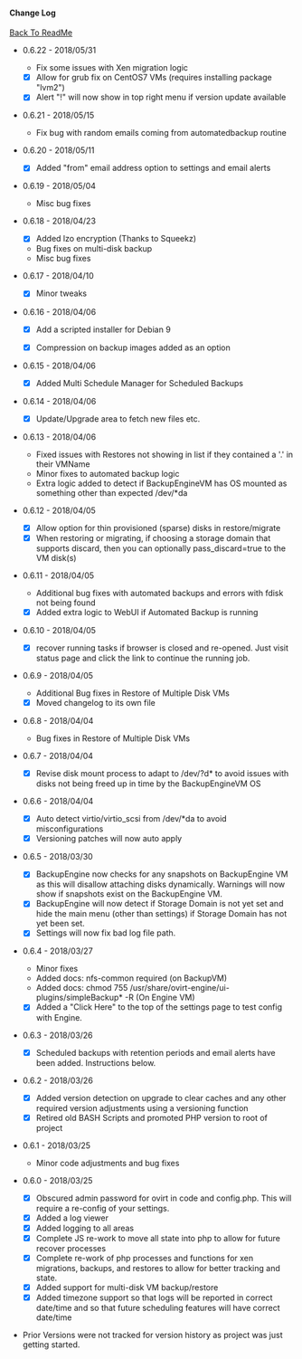 
#### Change Log
 
 [Back To ReadMe](https://github.com/zipurman/oVIRT_Simple_Backup/)
 
  - 0.6.22 - 2018/05/31
      - Fix some issues with Xen migration logic
      - [x] Allow for grub fix on CentOS7 VMs (requires installing package "lvm2") 
      - [x] Alert "!" will now show in top right menu if version update available
  
  - 0.6.21 - 2018/05/15
      - Fix bug with random emails coming from automatedbackup routine
      
  - 0.6.20 - 2018/05/11
      - [x] Added "from" email address option to settings and email alerts
  
  - 0.6.19 - 2018/05/04
      - Misc bug fixes
      
  - 0.6.18 - 2018/04/23
      - [x] Added lzo encryption (Thanks to Squeekz)
      - Bug fixes on multi-disk backup
      - Misc bug fixes
  
  - 0.6.17 - 2018/04/10
      - [x] Minor tweaks
  
  - 0.6.16 - 2018/04/06
      - [x] Add a scripted installer for Debian 9
      - [x] Compression on backup images added as an option

      
  - 0.6.15 - 2018/04/06
      - [x] Added Multi Schedule Manager for Scheduled Backups
      
  - 0.6.14 - 2018/04/06
      - [x] Update/Upgrade area to fetch new files etc.

  - 0.6.13 - 2018/04/06
      - Fixed issues with Restores not showing in list if they contained a '.' in their VMName
      - Minor fixes to automated backup logic
      - Extra logic added to detect if BackupEngineVM has OS mounted as something other than expected /dev/*da
  
  - 0.6.12 - 2018/04/05
      - [x] Allow option for thin provisioned (sparse) disks in restore/migrate
      - [x] When restoring or migrating, if choosing a storage domain that supports discard, then you can optionally pass_discard=true to the VM disk(s)
      
  - 0.6.11 - 2018/04/05
     - Additional bug fixes with automated backups and errors with fdisk not being found
     - [x] Added extra logic to WebUI if Automated Backup is running
   
  - 0.6.10 - 2018/04/05
     - [x] recover running tasks if browser is closed and re-opened.  Just visit status page and click the link to continue the running job.
  
  - 0.6.9 - 2018/04/05
     - Additional Bug fixes in Restore of Multiple Disk VMs
     - [x] Moved changelog to its own file
     
 - 0.6.8 - 2018/04/04
    - Bug fixes in Restore of Multiple Disk VMs
    
 - 0.6.7 - 2018/04/04
    - [x] Revise disk mount process to adapt to /dev/?d* to avoid issues with disks not being freed up in time by the BackupEngineVM OS
 
 - 0.6.6 - 2018/04/04
    - [x] Auto detect virtio/virtio_scsi from /dev/*da to avoid misconfigurations
    - [x] Versioning patches will now auto apply
 
 - 0.6.5 - 2018/03/30
    - [x] BackupEngine now checks for any snapshots on BackupEngine VM as this will disallow attaching disks dynamically. Warnings will now show if snapshots exist on the BackupEngine VM.
    - [x] BackupEngine will now detect if Storage Domain is not yet set and hide the main menu (other than settings) if Storage Domain has not yet been set.
    - [x] Settings will now fix bad log file path.
    
 - 0.6.4 - 2018/03/27
    - Minor fixes
    - Added docs: nfs-common required (on BackupVM)
    - Added docs: chmod 755 /usr/share/ovirt-engine/ui-plugins/simpleBackup* -R (On Engine VM)
    - [x] Added a "Click Here" to the top of the settings page to test config with Engine.

 - 0.6.3 - 2018/03/26
    - [x] Scheduled backups with retention periods and email alerts have been added. Instructions below.

 - 0.6.2 - 2018/03/26
    - [x] Added version detection on upgrade to clear caches and any other required version adjustments using a versioning function
    - [x] Retired old BASH Scripts and promoted PHP version to root of project

 - 0.6.1 - 2018/03/25
    - Minor code adjustments and bug fixes
    
 - 0.6.0 - 2018/03/25
    - [x] Obscured admin password for ovirt in code and config.php. This will require a re-config of your settings.
    - [x] Added a log viewer
    - [x] Added logging to all areas
    - [x] Complete JS re-work to move all state into php to allow for future recover processes
    - [x] Complete re-work of php processes and functions for xen migrations, backups, and restores to allow for better tracking and state.
    - [x] Added support for multi-disk VM backup/restore
    - [x] Added timezone support so that logs will be reported in correct date/time and so that future scheduling features will have correct date/time
    
  - Prior Versions were not tracked for version history as project was just getting started.
    